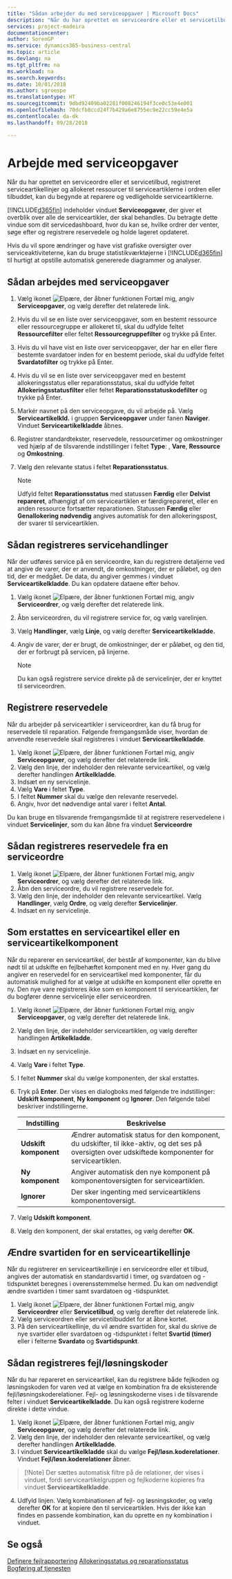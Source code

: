 ```yaml
---
title: "Sådan arbejder du med serviceopgaver | Microsoft Docs"
description: "Når du har oprettet en serviceordre eller et servicetilbud, registreret serviceartikellinjer og allokeret ressourcer til serviceartiklerne i ordren eller tilbuddet, kan du begynde at reparere og vedligeholde serviceartiklerne."
services: project-madeira
documentationcenter: 
author: SorenGP
ms.service: dynamics365-business-central
ms.topic: article
ms.devlang: na
ms.tgt_pltfrm: na
ms.workload: na
ms.search.keywords: 
ms.date: 10/01/2018
ms.author: sgroespe
ms.translationtype: HT
ms.sourcegitcommit: 9dbd92409ba02281f008246194f3ce0c53e4e001
ms.openlocfilehash: 70dcfb8ccd24f7b429a6e8755ec9e22cc59e4e5a
ms.contentlocale: da-dk
ms.lasthandoff: 09/28/2018

---
```

# <a name="work-on-service-tasks"></a>Arbejde med serviceopgaver
Når du har oprettet en serviceordre eller et servicetilbud, registreret serviceartikellinjer og allokeret ressourcer til serviceartiklerne i ordren eller tilbuddet, kan du begynde at reparere og vedligeholde serviceartiklerne.  

[!INCLUDE[d365fin](includes/d365fin_md.md)] indeholder vinduet **Serviceopgaver**, der giver et overblik over alle de serviceartikler, der skal behandles. Du betragte dette vindue som dit servicedashboard, hvor du kan se, hvilke ordrer der venter, søge efter og registrere reservedele og holde lageret opdateret.  

Hvis du vil spore ændringer og have vist grafiske oversigter over serviceaktiviteterne, kan du bruge statistikværktøjerne i [!INCLUDE[d365fin](includes/d365fin_md.md)] til hurtigt at opstille automatisk genererede diagrammer og analyser.  

## <a name="to-work-on-a-service-task"></a>Sådan arbejdes med serviceopgaver  
1. Vælg ikonet ![Elpære, der åbner funktionen Fortæl mig](media/ui-search/search_small.png "Fortæl mig, hvad du vil foretage dig"), angiv **Serviceopgaver**, og vælg derefter det relaterede link.
2. Hvis du vil se en liste over serviceopgaver, som en bestemt ressource eller ressourcegruppe er allokeret til, skal du udfylde feltet **Ressourcefilter** eller feltet **Ressourcegruppefilter** og trykke på Enter.  
3. Hvis du vil have vist en liste over serviceopgaver, der har en eller flere bestemte svardatoer inden for en bestemt periode, skal du udfylde feltet **Svardatofilter** og trykke på Enter.  
4. Hvis du vil se en liste over serviceopgaver med en bestemt allokeringsstatus eller reparationsstatus, skal du udfylde feltet **Allokeringsstatusfilter** eller feltet **Reparationsstatuskodefilter** og trykke på Enter.  
5. Markér navnet på den serviceopgave, du vil arbejde på. Vælg **Serviceartikelkld.** i gruppen **Serviceopgaver** under fanen **Naviger**. Vinduet **Serviceartikelkladde** åbnes.  
6. Registrer standardtekster, reservedele, ressourcetimer og omkostninger ved hjælp af de tilsvarende indstillinger i feltet **Type**: <Blank>, **Vare**, **Ressource** og **Omkostning**.  
7. Vælg den relevante status i feltet **Reparationsstatus**.  

   > [!NOTE]  
   >  Udfyld feltet **Reparationsstatus** med statussen **Færdig** eller **Delvist repareret**, afhængigt af om serviceartiklen er færdigrepareret, eller en anden ressource fortsætter reparationen. Statussen **Færdig** eller **Genallokering nødvendig** angives automatisk for den allokeringspost, der svarer til serviceartiklen.  

## <a name="to-register-service-operations"></a>Sådan registreres servicehandlinger  
Når der udføres service på en serviceordre, kan du registrere detaljerne ved at angive de varer, der er anvendt, de omkostninger, der er påløbet, og den tid, der er medgået. De data, du angiver gemmes i vinduet **Serviceartikelkladde**. Du kan opdatere dataene efter behov.

1. Vælg ikonet ![Elpære, der åbner funktionen Fortæl mig](media/ui-search/search_small.png "Fortæl mig, hvad du vil foretage dig"), angiv **Serviceordrer**, og vælg derefter det relaterede link.  
2. Åbn serviceordren, du vil registrere service for, og vælg varelinjen.  
3. Vælg **Handlinger**, vælg **Linje**, og vælg derefter **Serviceartikelkladde.**  
4. Angiv de varer, der er brugt, de omkostninger, der er påløbet, og den tid, der er forbrugt på servicen, på linjerne.  

   > [!NOTE]  
   >  Du kan også registrere service direkte på de servicelinjer, der er knyttet til serviceordren.  

## <a name="to-register-spare-parts"></a>Registrere reservedele  
Når du arbejder på serviceartikler i serviceordrer, kan du få brug for reservedele til reparation. Følgende fremgangsmåde viser, hvordan de anvendte reservedele skal registreres i vinduet **Serviceartikelkladde**.  

1. Vælg ikonet ![Elpære, der åbner funktionen Fortæl mig](media/ui-search/search_small.png "Fortæl mig, hvad du vil foretage dig"), angiv **Serviceopgaver**, og vælg derefter det relaterede link.
2. Vælg den linje, der indeholder den relevante serviceartikel, og vælg derefter handlingen **Artikelkladde**.  
3. Indsæt en ny servicelinje.  
4. Vælg **Vare** i feltet **Type**.  
5. I feltet **Nummer** skal du vælge den relevante reservedel.  
6. Angiv, hvor det nødvendige antal varer i feltet **Antal**.  

 Du kan bruge en tilsvarende fremgangsmåde til at registrere reservedelene i vinduet **Servicelinjer**, som du kan åbne fra vinduet **Serviceordre**  

## <a name="to-register-spare-parts-from-a-service-order"></a>Sådan registreres reservedele fra en serviceordre  
1. Vælg ikonet ![Elpære, der åbner funktionen Fortæl mig](media/ui-search/search_small.png "Fortæl mig, hvad du vil foretage dig"), angiv **Serviceordrer**, og vælg derefter det relaterede link.  
2. Åbn den serviceordre, du vil registrere reservedele for.  
3. Vælg den linje, der indeholder den relevante serviceartikel. Vælg **Handlinger**, vælg **Ordre**, og vælg derefter **Servicelinjer**.  
4. Indsæt en ny servicelinje.  

## <a name="to-replace-a-service-item-or-a-service-item-component"></a>Som erstattes en serviceartikel eller en serviceartikelkomponent  
Når du reparerer en serviceartikel, der består af komponenter, kan du blive nødt til at udskifte en fejlbehæftet komponent med en ny. Hver gang du angiver en reservedel for en serviceartikel med komponenter, får du automatisk mulighed for at vælge at udskifte en komponent eller oprette en ny. Den nye vare registreres ikke som en komponent til serviceartiklen, før du bogfører denne servicelinje eller serviceordren.

1. Vælg ikonet ![Elpære, der åbner funktionen Fortæl mig](media/ui-search/search_small.png "Fortæl mig, hvad du vil foretage dig"), angiv **Serviceopgaver**, og vælg derefter det relaterede link.
2. Vælg den linje, der indeholder serviceartiklen, og vælg derefter handlingen **Artikelkladde**.  
3. Indsæt en ny servicelinje.  
4. Vælg **Vare** i feltet **Type**.  
5. I feltet **Nummer** skal du vælge komponenten, der skal erstattes.  
6. Tryk på **Enter**. Der vises en dialogboks med følgende tre indstillinger: **Udskift komponent**, **Ny komponent** og **Ignorer**. Den følgende tabel beskriver indstillingerne.  

    |Indstilling | Beskrivelse|  
    |----------------------------------|---------------------------------------|  
    |**Udskift komponent**|Ændrer automatisk status for den komponent, du udskifter, til ikke-aktiv, og det ses på oversigten over udskiftede komponenter for serviceartiklen.|  
    |**Ny komponent**|Angiver automatisk den nye komponent på komponentoversigten for serviceartiklen.|  
    |**Ignorer**|Der sker ingenting med serviceartiklens komponentoversigt.|  

7. Vælg **Udskift komponent**.  
8. Vælg den komponent, der skal erstattes, og vælg derefter **OK**.  

## <a name="to-change-the-response-time-for-a-service-item-line"></a>Ændre svartiden for en serviceartikellinje  
Når du registrerer en serviceartikellinje i en serviceordre eller et tilbud, angives der automatisk en standardsvartid i timer, og svardatoen og -tidspunktet beregnes i overensstemmelse hermed. Du kan om nødvendigt ændre svartiden i timer samt svardatoen og -tidspunktet.  

1. Vælg ikonet ![Elpære, der åbner funktionen Fortæl mig](media/ui-search/search_small.png "Fortæl mig, hvad du vil foretage dig"), angiv **Serviceordrer** eller **Servicetilbud**, og vælg derefter det relaterede link.  
2. Vælg serviceordren eller servicetilbuddet for at åbne kortet.  
3. På den serviceartikellinje, du vil ændre svartiden for, skal du skrive de nye svartider eller svardatoen og -tidspunktet i feltet **Svartid (timer)** eller i felterne **Svardato** og **Svartidspunkt**.  

## <a name="to-register-faultresolution-codes"></a>Sådan registreres fejl/løsningskoder  
Når du har repareret en serviceartikel, kan du registrere både fejlkoden og løsningskoden for varen ved at vælge en kombination fra de eksisterende fejl/løsningskoderelationer. Fejl- og løsningskoderne vises i de tilsvarende felter i vinduet **Serviceartikelkladde**. Du kan også registrere koderne direkte i dette vindue.  

1. Vælg ikonet ![Elpære, der åbner funktionen Fortæl mig](media/ui-search/search_small.png "Fortæl mig, hvad du vil foretage dig"), angiv **Serviceopgaver**, og vælg derefter det relaterede link.
2. Vælg den linje, der indeholder den relevante serviceartikel, og vælg derefter handlingen **Artikelkladde**.  
3. I vinduet **Serviceartikelkladde** skal du vælge **Fejl/løsn.koderelationer**. Vinduet **Fejl/løsn.koderelationer** åbner.  

  >  [!Note]
  >  Der sættes automatisk filtre på de relationer, der vises i vinduet, fordi serviceartikelgruppen og fejlkoderne kopieres fra vinduet **Serviceartikelkladde**.  

4. Udfyld linjen. Vælg kombinationen af fejl- og løsningskoder, og vælg derefter **OK** for at kopiere den til serviceartiklen. Hvis der ikke kan findes en passende kombination, kan du oprette en ny kombination i vinduet.  

## <a name="see-also"></a>Se også  
[Definere fejlrapportering](service-how-setup-fault-reporting.md)
[Allokeringsstatus og reparationsstatus](service-allocation-status-and-repair-status.md)  
[Bogføring af tjenesten](service-service-posting.md)  


